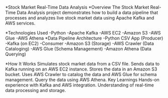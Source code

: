 *Stock Market Real-Time Data Analysis
*Overview
The Stock Market Real-Time Data Analysis project demonstrates how to build a data pipeline that processes and analyzes live stock market data using Apache Kafka and AWS services.

*Technologies Used
-Python
-Apache Kafka
-AWS EC2
-Amazon S3
-AWS Glue
-AWS Athena
*Data Pipeline Architecture
-Python CSV App (Producer)
-Kafka (on EC2)
-Consumer
-Amazon S3 (Storage)
-AWS Crawler (Data Cataloging)
-AWS Glue (Schema Management)
-Amazon Athena (Data Querying)

*How It Works
Simulates stock market data from a CSV file.
Sends data to Kafka running on an AWS EC2 instance.
Stores the data in an Amazon S3 bucket.
Uses AWS Crawler to catalog the data and AWS Glue for schema management.
Query the data using AWS Athena.
Key Learnings
Hands-on experience with Kafka and AWS integration.
Understanding of real-time data processing and storage.
